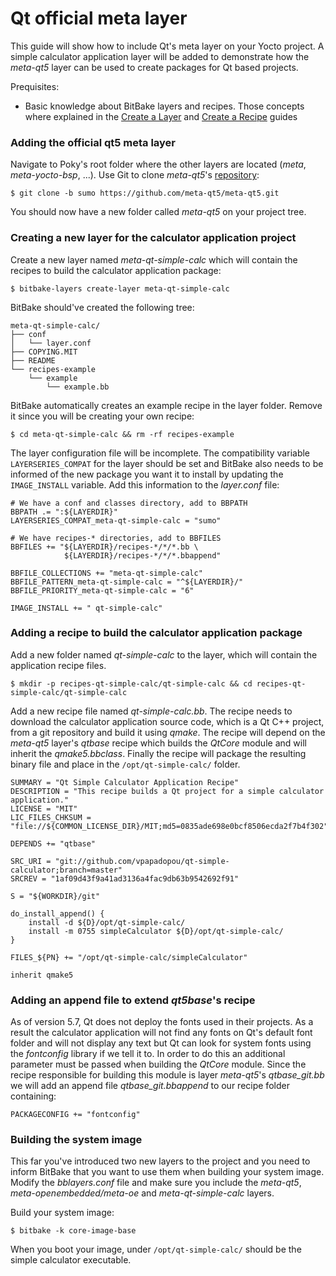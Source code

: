 # Qt official meta layer

This guide will show how to include Qt's meta layer on your Yocto project.
A simple calculator application layer will be added to demonstrate how the *meta-qt5* layer can be used to create packages for Qt based projects.

Prequisites:

* Basic knowledge about BitBake layers and recipes. Those concepts where explained in the [Create a Layer](./Layers.md) and [Create a Recipe](./Recipe-c.md) guides

### Adding the official qt5 meta layer

Navigate to Poky's root folder where the other layers are located (*meta*, *meta-yocto-bsp*, ...).
Use Git to clone *meta-qt5*'s [repository](https://github.com/meta-qt5/meta-qt5.git):

```
$ git clone -b sumo https://github.com/meta-qt5/meta-qt5.git
```

You should now have a new folder called *meta-qt5* on your project tree.

### Creating a new layer for the calculator application project

Create a new layer named *meta-qt-simple-calc* which will contain the recipes to build the calculator application package:

```
$ bitbake-layers create-layer meta-qt-simple-calc
```

BitBake should've created the following tree:

```
meta-qt-simple-calc/
├── conf
│   └── layer.conf
├── COPYING.MIT
├── README
└── recipes-example
    └── example
        └── example.bb
```

BitBake automatically creates an example recipe in the layer folder. Remove it since you will be creating your own recipe:

```
$ cd meta-qt-simple-calc && rm -rf recipes-example
```

The layer configuration file will be incomplete. The compatibility variable ```LAYERSERIES_COMPAT``` for the layer should be set and BitBake also needs to be informed of the new package you want it to install by updating the ```IMAGE_INSTALL``` variable. Add this information to the *layer.conf* file:

```
# We have a conf and classes directory, add to BBPATH
BBPATH .= ":${LAYERDIR}"
LAYERSERIES_COMPAT_meta-qt-simple-calc = "sumo"

# We have recipes-* directories, add to BBFILES
BBFILES += "${LAYERDIR}/recipes-*/*/*.bb \
            ${LAYERDIR}/recipes-*/*/*.bbappend"

BBFILE_COLLECTIONS += "meta-qt-simple-calc"
BBFILE_PATTERN_meta-qt-simple-calc = "^${LAYERDIR}/"
BBFILE_PRIORITY_meta-qt-simple-calc = "6"

IMAGE_INSTALL += " qt-simple-calc"
```

### Adding a recipe to build the calculator application package

Add a new folder named *qt-simple-calc* to the layer, which will contain the application recipe files.

```
$ mkdir -p recipes-qt-simple-calc/qt-simple-calc && cd recipes-qt-simple-calc/qt-simple-calc
```

Add a new recipe file named *qt-simple-calc.bb*.
The recipe needs to download the calculator application source code, which is a Qt C++ project, from a git repository and build it using *qmake*.
The recipe will depend on the *meta-qt5* layer's *qtbase* recipe which builds the *QtCore* module and will inherit the *qmake5.bbclass*.
Finally the recipe will package the resulting binary file and place in the ```/opt/qt-simple-calc/``` folder.

```
SUMMARY = "Qt Simple Calculator Application Recipe"
DESCRIPTION = "This recipe builds a Qt project for a simple calculator application."
LICENSE = "MIT"
LIC_FILES_CHKSUM = "file://${COMMON_LICENSE_DIR}/MIT;md5=0835ade698e0bcf8506ecda2f7b4f302"

DEPENDS += "qtbase"

SRC_URI = "git://github.com/vpapadopou/qt-simple-calculator;branch=master"
SRCREV = "1af09d43f9a41ad3136a4fac9db63b9542692f91"

S = "${WORKDIR}/git"

do_install_append() {
    install -d ${D}/opt/qt-simple-calc/
    install -m 0755 simpleCalculator ${D}/opt/qt-simple-calc/
}

FILES_${PN} += "/opt/qt-simple-calc/simpleCalculator"

inherit qmake5
```

### Adding an append file to extend *qt5base*'s recipe

As of version 5.7, Qt does not deploy the fonts used in their projects. As a result the calculator application will not find any fonts on Qt's default font folder and will not display any text but Qt can look for system fonts using the *fontconfig* library if we tell it to.
In order to do this an additional parameter must be passed when building the *QtCore* module. Since the recipe responsible for building this module is layer *meta-qt5*'s *qtbase_git.bb* we will add an append file *qtbase_git.bbappend* to our recipe folder containing:

```
PACKAGECONFIG += "fontconfig"
```

### Building the system image

This far you've introduced two new layers to the project and you need to inform BitBake that you want to use them when building your system image.
Modify the *bblayers.conf* file and make sure you include the *meta-qt5*, *meta-openembedded/meta-oe* and *meta-qt-simple-calc* layers.

Build your system image:

```
$ bitbake -k core-image-base
```

When you boot your image, under ```/opt/qt-simple-calc/``` should be the simple calculator executable.
